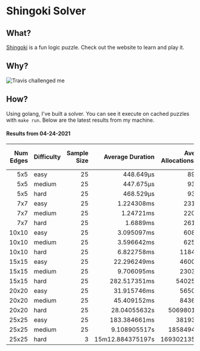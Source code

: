 # Shingoki Solver

## What?
[Shingoki](https://www.puzzle-shingoki.com) is a fun logic puzzle. Check out the website to learn and play it.

## Why?

![Travis challenged me](https://user-images.githubusercontent.com/23204038/112846696-f1f1fb00-906b-11eb-9693-3130ce4e78d7.png)

## How?

Using golang, I've built a solver. You can see it execute on cached puzzles with `make run`. Below are the latest results from my machine.

</startResults>

#### Results from 04-24-2021

|Num Edges|Difficulty|Sample Size|Average Duration|Average Allocations (KB)|Average Garbage Collections|Average GC Pause|
|-:|-|-:|-:|-:|-:|-:|
|5x5|easy|25|448.649µs|89.713|0.00|0s|
|5x5|medium|25|447.675µs|93.267|0.00|0s|
|5x5|hard|25|468.529µs|93.660|0.00|0s|
|7x7|easy|25|1.224308ms|231.923|0.00|0s|
|7x7|medium|25|1.24721ms|220.172|0.00|0s|
|7x7|hard|25|1.6889ms|261.374|0.00|0s|
|10x10|easy|25|3.095097ms|608.803|0.00|0s|
|10x10|medium|25|3.596642ms|625.175|0.00|0s|
|10x10|hard|25|6.822758ms|1184.120|0.04|1.414µs|
|15x15|easy|25|22.296249ms|4600.775|0.68|26.189µs|
|15x15|medium|25|9.706095ms|2303.052|0.16|5.2µs|
|15x15|hard|25|282.517351ms|54025.816|10.88|441.344µs|
|20x20|easy|25|31.915746ms|5650.408|1.16|59.714µs|
|20x20|medium|25|45.409152ms|8436.734|2.04|76.433µs|
|20x20|hard|25|28.04055632s|5069801.697|958.32|38.920586ms|
|25x25|easy|25|183.384661ms|38193.643|10.88|373.922µs|
|25x25|medium|25|9.108905517s|1858494.769|251.16|11.1625ms|
|25x25|hard|3|15m12.884375197s|169302135.792|51234.67|2.047683586s|
